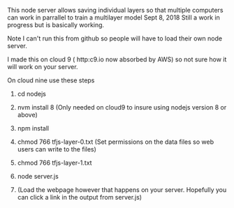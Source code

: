 This node server allows saving individual layers so that multiple computers can work in parrallel to train a multilayer model
Sept 8, 2018 Still a work in progress but is basically working.

Note I can't run this from github so people will have to load their own node server.

I made this on cloud 9 ( http:c9.io now absorbed by AWS) so not sure how it will work on your server.



On cloud nine use these steps

1. cd nodejs
1. nvm install 8 (Only needed on cloud9 to insure using nodejs version 8 or above)
1. npm install
1. chmod 766 tfjs-layer-0.txt    (Set permissions on the data files so web users can write to the files)
1. chmod 766 tfjs-layer-1.txt 
1. node server.js

1. (Load the webpage however that happens on your server. Hopefully you can click a link in the output from server.js)



